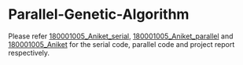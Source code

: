 # Parallel-Genetic-Algorithm

Please refer [180001005_Aniket_serial](/180001005_Aniket_serial.cpp), [180001005_Aniket_parallel](/180001005_Aniket_parallel.cpp) and [180001005_Aniket](/180001005_Aniket.pdf) for the serial code, parallel code and project report respectively.

